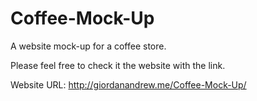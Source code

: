 # Coffee-Mock-Up
A website mock-up for a coffee store.

Please feel free to check it the website with the link.

Website URL: http://giordanandrew.me/Coffee-Mock-Up/

